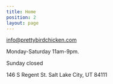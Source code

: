 ```yaml
---
title: Home
position: 2
layout: page
---
```



[info@prettybirdchicken.com](mailto:info@prettybirdchicken.com)

Monday-Saturday 11am-9pm.


Sunday closed

146 S Regent St.
Salt Lake City, UT 84111